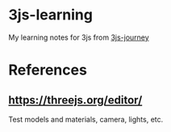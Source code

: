# 3js-learning

My learning notes for 3js from [3js-journey](https://threejs-journey.com/)

# References

## https://threejs.org/editor/
Test models and materials, camera, lights, etc.